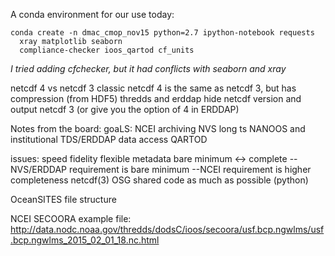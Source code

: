 A conda environment for our use today:
```
conda create -n dmac_cmop_nov15 python=2.7 ipython-notebook requests 
  xray matplotlib seaborn 
  compliance-checker ioos_qartod cf_units
```
*I tried adding cfchecker, but it had conflicts with seaborn and xray*


netcdf 4 vs netcdf 3
classic netcdf 4 is the same as netcdf 3, but has compression (from HDF5)
thredds and erddap hide netcdf version and output netcdf 3 (or give you the option of 4 in ERDDAP)

Notes from the board:
goaLS:
NCEI archiving
NVS long ts
NANOOS and  institutional TDS/ERDDAP data access
QARTOD

issues:
speed
fidelity
flexible metadata bare minimum <-> complete
--NVS/ERDDAP requirement is bare minimum
--NCEI requirement is higher completeness
netcdf(3)
OSG
shared code as much as possible (python)

OceanSITES file structure

NCEI SECOORA example file:
http://data.nodc.noaa.gov/thredds/dodsC/ioos/secoora/usf.bcp.ngwlms/usf.bcp.ngwlms_2015_02_01_18.nc.html
